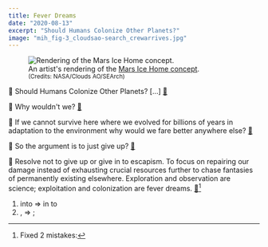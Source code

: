 ```yaml
---
title: Fever Dreams
date: "2020-08-13"
excerpt: "Should Humans Colonize Other Planets?"
image: "mih_fig-3_cloudsao-search_crewarrives.jpg"
---
```


<figure>
<img
  src="mih_fig-3_cloudsao-search_crewarrives.jpg"
  alt="Rendering of the Mars Ice Home concept."
/>
<figcaption>
An artist's rendering of the <a href="https://www.nasa.gov/feature/langley/a-new-home-on-mars-nasa-langley-s-icy-concept-for-living-on-the-red-planet">Mars Ice Home concept</a>.<br />
<small>(Credits: NASA/Clouds AO/SEArch)</small>
</figcaption>
</figure>

🧵 Should Humans Colonize Other Planets? […] [🔗](https://twitter.com/astro_jaz/status/1293691852575604739)

💭 Why wouldn't we? [🔗](https://twitter.com/philosophene/status/1293786978740088834)

💬 If we cannot survive here where we evolved for billions of years in adaptation to the environment why would we fare better anywhere else? [🔗](https://twitter.com/rickydelaveaga/status/1293802856965787652)

💬 So the argument is to just give up? [🔗](https://twitter.com/philosophene/status/1293806934189936640)

💬 Resolve not to give up or give in to escapism. To focus on repairing our damage instead of exhausting crucial resources further to chase fantasies of permanently existing elsewhere. Exploration and observation are science; exploitation and colonization are fever dreams. [🔗](https://twitter.com/rickydelaveaga/status/1293811488948273152)[^edited]

[^edited]: Fixed 2 mistakes:

  1. into => in to
  2. , => ;
